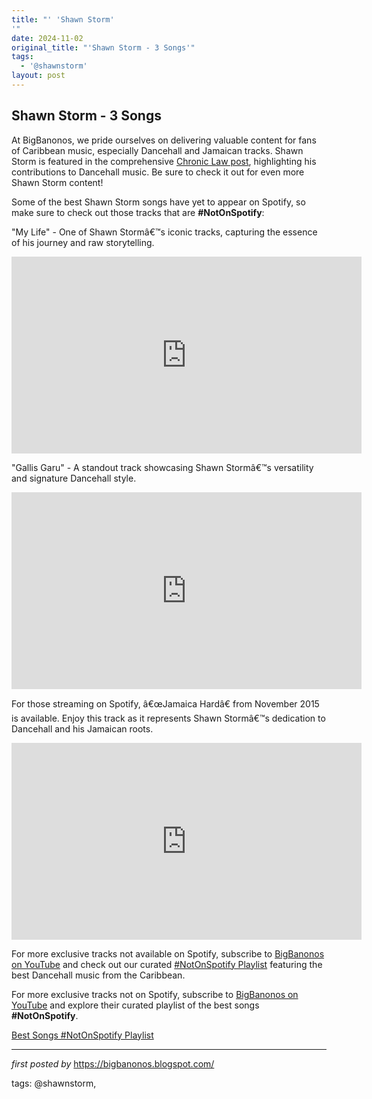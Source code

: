 ```yaml
---
title: "' 'Shawn Storm'
'"
date: 2024-11-02
original_title: "'Shawn Storm - 3 Songs'"
tags:
  - '@shawnstorm'
layout: post
---
```

<h2>Shawn Storm - 3 Songs</h2> <!--Introduction Section-->
<p>At BigBanonos, we pride ourselves on delivering valuable content for fans of Caribbean music, especially Dancehall and Jamaican tracks. Shawn Storm is featured in the comprehensive <a href="https://bigbanonos.blogspot.com/2024/10/chronic-law-105-songs.html" target="_blank">Chronic Law post</a>, highlighting his contributions to Dancehall music. Be sure to check it out for even more Shawn Storm content!</p> <!--Songs Not on Spotify Section-->
<p>Some of the best Shawn Storm songs have yet to appear on Spotify, so make sure to check out those tracks that are <strong>#NotOnSpotify</strong>:</p> <!--"My Life" YouTube Embed-->
<div> <p>"My Life" - One of Shawn Stormâ€™s iconic tracks, capturing the essence of his journey and raw storytelling.</p> <iframe allow="accelerometer; autoplay; clipboard-write; encrypted-media; gyroscope; picture-in-picture; web-share" allowfullscreen="" frameborder="0" height="315" referrerpolicy="strict-origin-when-cross-origin" src="https://www.youtube.com/embed/ttxk4fNiLLU?si=42v_OaY-Hf3BfvYM" title="YouTube video player" width="560"></iframe>
</div> <!--"Gallis Garu" YouTube Embed-->
<div> <p>"Gallis Garu" - A standout track showcasing Shawn Stormâ€™s versatility and signature Dancehall style.</p> <iframe allow="accelerometer; autoplay; clipboard-write; encrypted-media; gyroscope; picture-in-picture; web-share" allowfullscreen="" frameborder="0" height="315" referrerpolicy="strict-origin-when-cross-origin" src="https://www.youtube.com/embed/hYZUX3Ar304?si=3-KOnwAus8YwyF6n" title="YouTube video player" width="560"></iframe>
</div> <!--Spotify Song Embed-->
<p>For those streaming on Spotify, â€œJamaica Hardâ€ from November 2015 is available. Enjoy this track as it represents Shawn Stormâ€™s dedication to Dancehall and his Jamaican roots.</p> <!--"Jamaica Hard" YouTube Embed-->
<div> <iframe allow="accelerometer; autoplay; clipboard-write; encrypted-media; gyroscope; picture-in-picture; web-share" allowfullscreen="" frameborder="0" height="315" referrerpolicy="strict-origin-when-cross-origin" src="https://www.youtube.com/embed/obd6v9xjLe8?si=IFsLh8dlyiYCSULH" title="YouTube video player" width="560"></iframe>
</div> <!--YouTube and Playlist Links-->
<p>For more exclusive tracks not available on Spotify, subscribe to <a href="https://www.youtube.com/@BigBanonos" target="_blank">BigBanonos on YouTube</a> and check out our curated <a href="https://www.youtube.com/playlist?list=PLtuNtuTatqI0kFahUCbtbfenC_ET5O_tr" target="_blank">#NotOnSpotify Playlist</a> featuring the best Dancehall music from the Caribbean.</p>


<!--Subscribe and Playlist Links-->
<div>
    <p>For more exclusive tracks not on Spotify, subscribe to <a href="https://www.youtube.com/@BigBanonos" target="_blank">BigBanonos on YouTube</a> and explore their curated playlist of the best songs <strong>#NotOnSpotify</strong>.</p>
    <p><a href="https://www.youtube.com/playlist?list=PLtuNtuTatqI0kFahUCbtbfenC_ET5O_tr" target="_blank">Best Songs #NotOnSpotify Playlist<br /></a></p></div>

<hr />

<p><em>first posted by</em> <a href="https://bigbanonos.blogspot.com/" rel="noopener" target="_new">https://bigbanonos.blogspot.com/</a></p>

<p>tags: @shawnstorm,</p>
